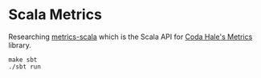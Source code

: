 # Scala Metrics #

Researching [metrics-scala](https://github.com/erikvanoosten/metrics-scala) which is  the Scala API for [Coda Hale's Metrics](https://github.com/codahale/metrics) library.

	make sbt
	./sbt run
